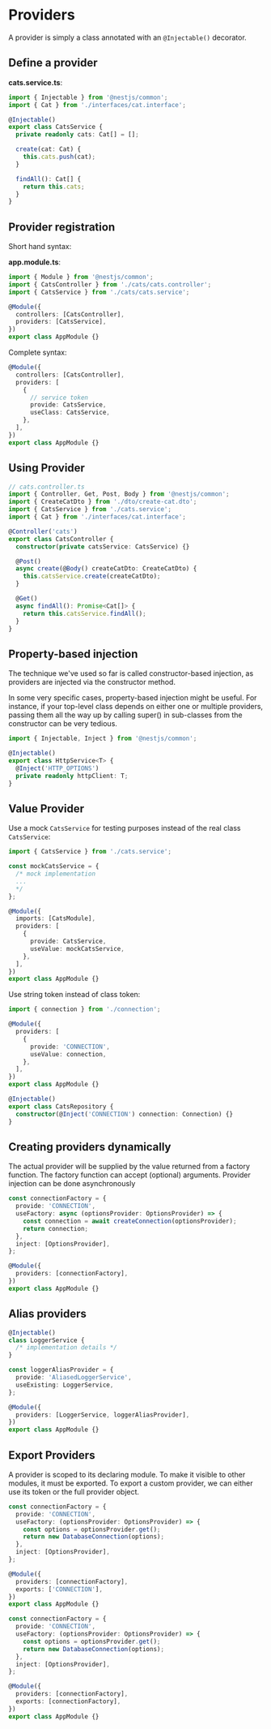 # Providers

A provider is simply a class annotated with an `@Injectable()` decorator.


## Define a provider

**cats.service.ts**:

```ts
import { Injectable } from '@nestjs/common';
import { Cat } from './interfaces/cat.interface';

@Injectable()
export class CatsService {
  private readonly cats: Cat[] = [];

  create(cat: Cat) {
    this.cats.push(cat);
  }

  findAll(): Cat[] {
    return this.cats;
  }
}
```


## Provider registration

Short hand syntax:

**app.module.ts**:
```ts
import { Module } from '@nestjs/common';
import { CatsController } from './cats/cats.controller';
import { CatsService } from './cats/cats.service';

@Module({
  controllers: [CatsController],
  providers: [CatsService],
})
export class AppModule {}
```

Complete syntax:

```ts
@Module({
  controllers: [CatsController],
  providers: [
    {
      // service token
      provide: CatsService,
      useClass: CatsService,
    },
  ],
})
export class AppModule {}
```


## Using Provider

```ts
// cats.controller.ts
import { Controller, Get, Post, Body } from '@nestjs/common';
import { CreateCatDto } from './dto/create-cat.dto';
import { CatsService } from './cats.service';
import { Cat } from './interfaces/cat.interface';

@Controller('cats')
export class CatsController {
  constructor(private catsService: CatsService) {}

  @Post()
  async create(@Body() createCatDto: CreateCatDto) {
    this.catsService.create(createCatDto);
  }

  @Get()
  async findAll(): Promise<Cat[]> {
    return this.catsService.findAll();
  }
}
```

## Property-based injection

The technique we've used so far is called constructor-based injection, as providers are injected via the constructor method.

In some very specific cases, property-based injection might be useful. For instance, if your top-level class depends on either one or multiple providers, passing them all the way up by calling super() in sub-classes from the constructor can be very tedious.

```ts
import { Injectable, Inject } from '@nestjs/common';

@Injectable()
export class HttpService<T> {
  @Inject('HTTP_OPTIONS')
  private readonly httpClient: T;
}
```


## Value Provider

Use a mock `CatsService` for testing purposes instead of the real class `CatsService`:

```ts
import { CatsService } from './cats.service';

const mockCatsService = {
  /* mock implementation
  ...
  */
};

@Module({
  imports: [CatsModule],
  providers: [
    {
      provide: CatsService,
      useValue: mockCatsService,
    },
  ],
})
export class AppModule {}
```

Use string token instead of class token:

```ts
import { connection } from './connection';

@Module({
  providers: [
    {
      provide: 'CONNECTION',
      useValue: connection,
    },
  ],
})
export class AppModule {}
```

```ts
@Injectable()
export class CatsRepository {
  constructor(@Inject('CONNECTION') connection: Connection) {}
}
```


## Creating providers dynamically

The actual provider will be supplied by the value returned from a factory function. The factory function can accept (optional) arguments. Provider injection can be done asynchronously

```ts
const connectionFactory = {
  provide: 'CONNECTION',
  useFactory: async (optionsProvider: OptionsProvider) => {
    const connection = await createConnection(optionsProvider);
    return connection;
  },
  inject: [OptionsProvider],
};

@Module({
  providers: [connectionFactory],
})
export class AppModule {}
```


## Alias providers

```ts
@Injectable()
class LoggerService {
  /* implementation details */
}

const loggerAliasProvider = {
  provide: 'AliasedLoggerService',
  useExisting: LoggerService,
};

@Module({
  providers: [LoggerService, loggerAliasProvider],
})
export class AppModule {}
```


## Export Providers

A provider is scoped to its declaring module. To make it visible to other modules, it must be exported. To export a custom provider, we can either use its token or the full provider object.

```ts
const connectionFactory = {
  provide: 'CONNECTION',
  useFactory: (optionsProvider: OptionsProvider) => {
    const options = optionsProvider.get();
    return new DatabaseConnection(options);
  },
  inject: [OptionsProvider],
};

@Module({
  providers: [connectionFactory],
  exports: ['CONNECTION'],
})
export class AppModule {}
```

```ts
const connectionFactory = {
  provide: 'CONNECTION',
  useFactory: (optionsProvider: OptionsProvider) => {
    const options = optionsProvider.get();
    return new DatabaseConnection(options);
  },
  inject: [OptionsProvider],
};

@Module({
  providers: [connectionFactory],
  exports: [connectionFactory],
})
export class AppModule {}
```